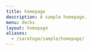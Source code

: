 ```yaml
---
title: homepage
description: A sample homepage.
menu: decks
layout: homepage
aliases:
  - /saratoga/sample/homepage/
---
```

